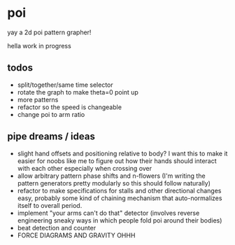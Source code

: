 poi
=====

yay a 2d poi pattern grapher!

hella work in progress

todos
-----
+ split/together/same time selector
+ rotate the graph to make theta=0 point up
+ more patterns
+ refactor so the speed is changeable
+ change poi to arm ratio

pipe dreams / ideas
-----
+ slight hand offsets and positioning relative to body? I want this to make it easier for noobs like me to figure out how their hands should interact with each other especially when crossing over
+ allow arbitrary pattern phase shifts and n-flowers (I'm writing the pattern generators pretty modularly so this should follow naturally)
+ refactor to make specifications for stalls and other directional changes easy, probably some kind of chaining mechanism that auto-normalizes itself to overall period.
+ implement "your arms can't do that" detector (involves reverse engineering sneaky ways in which people fold poi around their bodies)
+ beat detection and counter
+ FORCE DIAGRAMS AND GRAVITY OHHH
